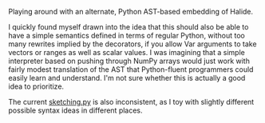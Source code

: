 Playing around with an alternate, Python AST-based embedding of Halide.

I quickly found myself drawn into the idea that this should also be able to have a simple semantics defined in terms of regular Python, without too many rewrites implied by the decorators, if you allow Var arguments to take vectors or ranges as well as scalar values. I was imagining that a simple interpreter based on pushing through NumPy arrays would just work with fairly modest translation of the AST that Python-fluent programmers could easily learn and understand. I'm not sure whether this is actually a good idea to prioritize.

The current [sketching.py](sketching.py) is also inconsistent, as I toy with slightly different possible syntax ideas in different places.
